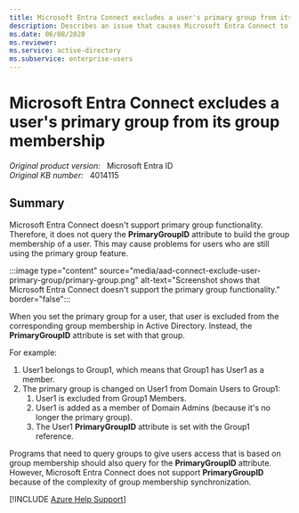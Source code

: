 ```yaml
---
title: Microsoft Entra Connect excludes a user's primary group from its group membership
description: Describes an issue that causes Microsoft Entra Connect to exclude a user's primary group from its group membership.
ms.date: 06/08/2020
ms.reviewer: 
ms.service: active-directory
ms.subservice: enterprise-users
---
```

# Microsoft Entra Connect excludes a user's primary group from its group membership

_Original product version:_ &nbsp; Microsoft Entra ID  
_Original KB number:_ &nbsp; 4014115

## Summary

Microsoft Entra Connect doesn't support primary group functionality. Therefore, it does not query the **PrimaryGroupID** attribute to build the group membership of a user. This may cause problems for users who are still using the primary group feature.

:::image type="content" source="media/aad-connect-exclude-user-primary-group/primary-group.png" alt-text="Screenshot shows that Microsoft Entra Connect doesn't support the primary group functionality." border="false":::

When you set the primary group for a user, that user is excluded from the corresponding group membership in Active Directory. Instead, the **PrimaryGroupID** attribute is set with that group.

For example:

1. User1 belongs to Group1, which means that Group1 has User1 as a member.
2. The primary group is changed on User1 from Domain Users to Group1:
    1. User1 is excluded from Group1 Members.
    2. User1 is added as a member of Domain Admins (because it's no longer the primary group).
    3. The User1 **PrimaryGroupID** attribute is set with the Group1 reference.

Programs that need to query groups to give users access that is based on group membership should also query for the **PrimaryGroupID** attribute. However, Microsoft Entra Connect does not support **PrimaryGroupID** because of the complexity of group membership synchronization.

[!INCLUDE [Azure Help Support](../../../includes/azure-help-support.md)]
